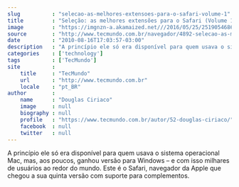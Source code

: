 ```yaml
---
slug          : "selecao-as-melhores-extensoes-para-o-safari-volume-1"
title         : "Seleção: as melhores extensões para o Safari (Volume 1)"
image         : "https://imgnzn-a.akamaized.net///2016/05/25/25190546863379-t1200x480.jpg"
source        : "http://www.tecmundo.com.br/navegador/4892-selecao-as-melhores-extensoes-para-o-safari-volume-1-.htm"
date          : "2010-08-16T17:03:57-03:00"
description   : "A princípio ele só era disponível para quem usava o sistema operacional Mac, mas, aos poucos, ganhou versão para Windows – e com isso milhares de usuários ao redor do mundo. Este é o Safari, navegador da Apple que chegou a sua quinta versão com suporte para complementos."
categories    : ['technology']
tags          : ['TecMundo']
site          :
    title     : "TecMundo"
    url       : "http://www.tecmundo.com.br"
    locale    : "pt_BR"
author        :
    name      : "Douglas Ciriaco"
    image     : null
    biography : null
    profile   : "https://www.tecmundo.com.br/autor/52-douglas-ciriaco/"
    facebook  : null
    twitter   : null
---
```


A princípio ele só era disponível para quem usava o sistema operacional Mac, mas, aos poucos, ganhou versão para Windows – e com isso milhares de usuários ao redor do mundo. Este é o Safari, navegador da Apple que chegou a sua quinta versão com suporte para complementos.
